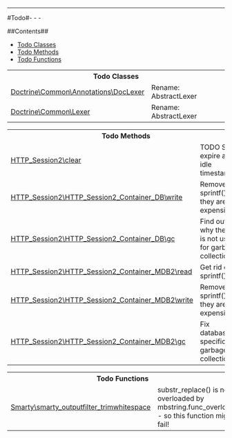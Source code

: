 - - -

#Todo#- - -

##Contents##

<ul>
<li><a href="#todo_class">Todo Classes</a></li><li><a href="#todo_method">Todo Methods</a></li><li><a href="#todo_function">Todo Functions</a></li></ul>
<table id="todo_class" class="detail">
<tr><th colspan="2" class="title">Todo Classes</th></tr>
<tr><td class="name"><a href="https://github.com/JeyDotC/Hirudo-docs/blob/master/doctrine/common/annotations/DocLexer.md">Doctrine\Common\Annotations\DocLexer</a></td><td class="description">Rename: AbstractLexer</td></tr>
<tr><td class="name"><a href="https://github.com/JeyDotC/Hirudo-docs/blob/master/doctrine/common/Lexer.md">Doctrine\Common\Lexer</a></td><td class="description">Rename: AbstractLexer</td></tr>
</table>

<table id="todo_method" class="detail">
<tr><th colspan="2" class="title">Todo Methods</th></tr>
<tr>
<td class="name"><a href="https://github.com/JeyDotC/Hirudo-docs/blob/master/http_session2/HTTP_Session2.md#clear">HTTP_Session2\clear</a></td>
<td class="description">TODO Save expire and idle timestamps?</td>
</tr>
<tr>
<td class="name"><a href="https://github.com/JeyDotC/Hirudo-docs/blob/master/http_session2/HTTP_Session2_Container_DB.md#write">HTTP_Session2\HTTP_Session2_Container_DB\write</a></td>
<td class="description">Remove sprintf(), they are expensive.</td>
</tr>
<tr>
<td class="name"><a href="https://github.com/JeyDotC/Hirudo-docs/blob/master/http_session2/HTTP_Session2_Container_DB.md#gc">HTTP_Session2\HTTP_Session2_Container_DB\gc</a></td>
<td class="description">Find out why the DB is not used for garbage collection.</td>
</tr>
<tr>
<td class="name"><a href="https://github.com/JeyDotC/Hirudo-docs/blob/master/http_session2/HTTP_Session2_Container_MDB2.md#read">HTTP_Session2\HTTP_Session2_Container_MDB2\read</a></td>
<td class="description">Get rid off sprintf()</td>
</tr>
<tr>
<td class="name"><a href="https://github.com/JeyDotC/Hirudo-docs/blob/master/http_session2/HTTP_Session2_Container_MDB2.md#write">HTTP_Session2\HTTP_Session2_Container_MDB2\write</a></td>
<td class="description">Remove sprintf(), they are expensive.</td>
</tr>
<tr>
<td class="name"><a href="https://github.com/JeyDotC/Hirudo-docs/blob/master/http_session2/HTTP_Session2_Container_MDB2.md#gc">HTTP_Session2\HTTP_Session2_Container_MDB2\gc</a></td>
<td class="description">Fix database-specific garbage collection.</td>
</tr>
</table>

<table id="todo_function" class="detail">
<tr><th colspan="2" class="title">Todo Functions</th></tr>
<tr>
<td class="name"><a href="https://github.com/JeyDotC/Hirudo-docs/blob/master/smarty/package-functions.md#smarty_outputfilter_trimwhitespace">Smarty\smarty_outputfilter_trimwhitespace</a></td>
<td class="description">substr_replace() is not overloaded by mbstring.func_overload - so this function might fail!</td>
</tr>
</table>

